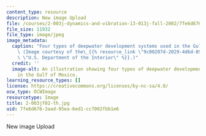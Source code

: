 ```yaml
---
content_type: resource
description: New image Upload
file: /courses/2-003j-dynamics-and-vibration-13-013j-fall-2002/7fe6d6763aad95ea6ed1cc7002fbb1e6_2-003jf02-th.jpg
file_size: 11932
file_type: image/jpeg
image_metadata:
  caption: "Four types of deepwater development systems used in the Gulf of Mexico.\
    \ (Image courtesy of the\_{{% resource_link \"9c00207d-2029-4d6d-8919-9dc16c0a60fc\"\
    \ \"U.S. Department of the Interior\" %}}.)"
  credit: ''
  image-alt: An illustration showing four types of deepwater development systems used
    in the Gulf of Mexico.
learning_resource_types: []
license: https://creativecommons.org/licenses/by-nc-sa/4.0/
ocw_type: OCWImage
resourcetype: Image
title: 2-003jf02-th.jpg
uid: 7fe6d676-3aad-95ea-6ed1-cc7002fbb1e6
---
```

New image Upload